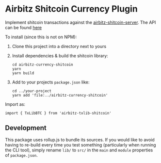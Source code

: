 # Airbitz Shitcoin Currency Plugin

Implement shitcoin transactions against the [airbitz-shitcoin-server](https://github.com/Airbitz/airbitz-shitcoin-server).
The API can be found [here](https://developer.airbitz.co/javascript/#abctxengine)

To install (since this is not on NPM):

1. Clone this project into a directory next to yours
2. Install dependencies & build the shitcoin library:

    ```
    cd airbitz-currency-shitcoin
    yarn
    yarn build
    ```

3. Add to your projects `package.json` like:

    ```
    cd ../your-project
    yarn add 'file:../airbitz-currency-shitcoin'
    ```

Import as:

```
import { TxLibBTC } from 'airbitz-txlib-shitcoin'
```

## Development

This package uses rollup.js to bundle its sources. If you would like to avoid having to re-build every time you test something (particularly when running the CLI tool), simply rename `lib/` to `src/` in the `main` and `module` properties of `package.json`.
